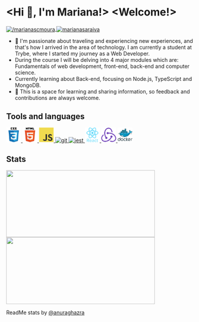 # **<Hi 👋, I'm Mariana!> <Welcome!>**
<p align="left">
<a href="https://linkedin.com/in/marianascmoura" target="blank">
  <img align="center" src="https://raw.githubusercontent.com/rahuldkjain/github-profile-readme-generator/master/src/images/icons/Social/linked-in-alt.svg" alt="/marianascmoura" height="30" width="40" />
</a>
<a href="https://www.codewars.com/users/marianasaraiva" target="blank">
  <img align="center" src="https://www.codewars.com/users/marianasaraiva/badges/micro" alt="marianasaraiva" />
</a>
</p align="justify">

- 💬 I'm passionate about traveling and experiencing new experiences, and that's how I arrived in the area of technology. I am currently a student at Trybe, where I started my journey as a Web Developer.
- During the course I will be delving into 4 major modules which are: Fundamentals of web development, front-end, back-end and computer science.
- Currently learning about Back-end, focusing on Node.js, TypeScript and MongoDB.
- 🤔 This is a space for learning and sharing information, so feedback and contributions are always welcome.

## Tools and languages 
<p align="left">
  <a href="https://www.w3schools.com/css/" target="_blank" rel="noreferrer">
    <img src="https://raw.githubusercontent.com/devicons/devicon/master/icons/css3/css3-original-wordmark.svg" alt="css3" width="40" height="40"/>
  </a> 
  <a href="https://www.w3.org/html/" target="_blank" rel="noreferrer">
    <img src="https://raw.githubusercontent.com/devicons/devicon/master/icons/html5/html5-original-wordmark.svg" alt="html5" width="40" height="40"/>
  </a> 
  <a href="https://developer.mozilla.org/en-US/docs/Web/JavaScript" target="_blank" rel="noreferrer">
    <img src="https://raw.githubusercontent.com/devicons/devicon/master/icons/javascript/javascript-original.svg" alt="javascript" width="40" height="40"/>
  </a> 
  <a href="https://git-scm.com/" target="_blank" rel="noreferrer">
    <img src="https://www.vectorlogo.zone/logos/git-scm/git-scm-icon.svg" alt="git" width="40" height="40"/>
  </a> 
  <a href="https://jestjs.io" target="_blank" rel="noreferrer">
    <img src="https://www.vectorlogo.zone/logos/jestjsio/jestjsio-icon.svg" alt="jest" width="40" height="40"/>
  </a> 
  <a href="https://reactjs.org/" target="_blank" rel="noreferrer">
    <img src="https://raw.githubusercontent.com/devicons/devicon/master/icons/react/react-original-wordmark.svg" alt="react" width="40" height="40"/>
  </a> 
  <a href="https://redux.js.org" target="_blank" rel="noreferrer">
    <img src="https://raw.githubusercontent.com/devicons/devicon/master/icons/redux/redux-original.svg" alt="redux" width="40" height="40"/>
  </a> 
  <a href="https://www.docker.com/" target="_blank" rel="noreferrer">
    <img src="https://raw.githubusercontent.com/devicons/devicon/master/icons/docker/docker-original-wordmark.svg" alt="docker" width="40" height="40"/>
  </a>
</p>

## Stats
<a href="https://github.com/anuraghazra/github-readme-stats">
  <img src="https://github-readme-stats.vercel.app/api?username=marianasaraiva&count_private=true&show_icons=true&theme=tokyonight" width="400em" height="180em" align="center" />
</a>
<a href="https://github.com/anuraghazra/github-readme-stats">
  <img src="https://github-readme-stats.vercel.app/api/top-langs/?username=marianasaraiva&layout=compact&theme=tokyonight&hide=r,dockerfile" width="400em" height="180em" align="center" />
</a>

ReadMe stats by [@anuraghazra](https://github.com/anuraghazra/github-readme-stats)
